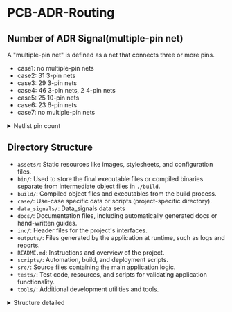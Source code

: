 # PCB-ADR-Routing

## Number of ADR Signal(multiple-pin net)

A "multiple-pin net" is defined as a net that connects three or more pins.

* case1: no multiple-pin nets
* case2: 31 3-pin nets
* case3: 29 3-pin nets
* case4: 46 3-pin nets, 2 4-pin nets
* case5: 25 10-pin nets
* case6: 23 6-pin nets
* case7: no multiple-pin nets

<details> <summary>Netlist pin count</summary>

* case1
```
1-pin nets: 1
2-pin nets: 49
```
* case2
```
1-pin nets: 12
2-pin nets: 44
3-pin nets: 31
55-pin nets: 1
```

* case3
```
1-pin nets: 3
2-pin nets: 44
3-pin nets: 29
```

* case4
```
1-pin nets: 1
2-pin nets: 96
3-pin nets: 46
4-pin nets: 2
88-pin nets: 1
```

* case5
```
1-pin nets: 14
2-pin nets: 107
10-pin nets: 25
124-pin nets: 1
```

* case6
```
1-pin nets: 20
2-pin nets: 99
6-pin nets: 23
114-pin nets: 1
```

* case7
```
2-pin nets: 69
60-pin nets: 1
```
</details>

## Directory Structure
- `assets/`: Static resources like images, stylesheets, and configuration files.
- `bin/`: Used to store the final executable files or compiled binaries separate from intermediate object files in `./build`.
- `build/`: Compiled object files and executables from the build process.
- `case/`: Use-case specific data or scripts (project-specific directory).
- `data_signals/`: Data_signals data sets
- `docs/`: Documentation files, including automatically generated docs or hand-written guides.
- `inc/`: Header files for the project's interfaces.
- `outputs/`: Files generated by the application at runtime, such as logs and reports.
- `README.md`: Instructions and overview of the project.
- `scripts/`: Automation, build, and deployment scripts.
- `src/`: Source files containing the main application logic.
- `tests/`: Test code, resources, and scripts for validating application functionality.
- `tools/`: Additional development utilities and tools.

<details> <summary>Structure detailed</summary>
本專案採用結構化的目錄佈局，以維護乾淨且有組織的代碼庫。以下是每個目錄用途的描述：

* `./assets`
```
包含應用程序運行所需的靜態資源。這些資源是應用程序運行必須的，不會在運行時改變。例如圖像、樣式表、靜態配置文件和預定義的數據文件。`./assets`目錄下的文件通常需要加入版本控制系统。
```

* `./build`
```
存放由編譯過程產生的所有物件檔案和可執行檔。這是構建系統放置其輸出的地方。
```

* `./bin`
```
經常用來單獨存儲最終的可執行文件或編譯後的二進制檔案，與 `./build` 中的中間物件檔案分開。
```

* `./case`
```
此目錄不是標準的，通常會特定於專案的上下文。它可能包含使用案例特定的數據或腳本。
```

* `./data_signals`
```
此目錄不是標準的，於此是用來描述Data Signals。
```

* `./docs`
```
此目錄專門存放專案的文檔文件。這包括自動生成的文檔以及手寫的指南或附加的解釋材料。它可以用來存放設計文檔、API 參考、使用手冊和其他任何類型的文檔，這些都是幫助理解和使用專案的重要資源。
```

* `./inc`
```
包含專案的所有頭文件（`.h` 或 `.hpp`）。這種分離確保了接口（頭文件）和實現（源文件）之間的清晰區分。
```

* `./outputs`
```
此目錄用於保存應用程序在運行時生成的任何文件。可能包括日誌文件、用戶生成的內容、導出的報告以及動態創建的圖像或圖表。
```

* `./README.md`
```
一個 Markdown 文件，提供有關專案的概覽，包括如何設置、構建和使用您的應用程序。
```

* `./scripts`
```
包含幫助構建、自動化或部署應用程序的腳本。腳本可能用Python、Shell等語言編寫。
```

* `./src`
```
包含專案的源文件（`.cpp`、`.c` 等）。這裡是主要應用邏輯所在，與其聲明（頭文件）分開。
```

* `./tests`
```
存放所有測試代碼和資源。這可能包括單元測試、集成測試、測試數據和其他測試腳本。
```

* `./tools`
```
存放用於開發的任何其他工具或實用程序。這可能涉及格式化工具、靜態代碼分析工具或為了幫助開發過程而開發的任何小工具。
```

維持一致的結構和命名約定，以確保代碼庫易於導航和維護，對所有貢獻者來說都是如此。

</details>